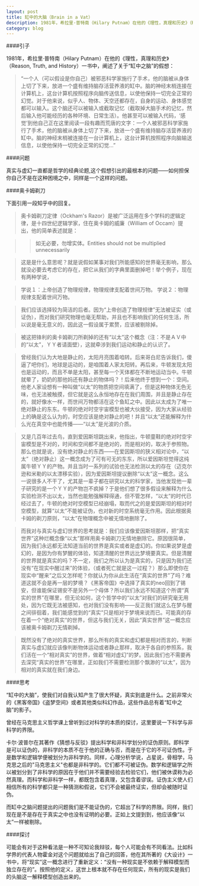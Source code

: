 ```yaml
---
layout: post
title: 缸中的大脑（Brain in a Vat）
description: 1981年，希拉里·普特南（Hilary Putnam）在他的《理性，真理和历史》（Reason, Truth, and History）一书中，阐述了关于“缸中之脑”的假想。本文转载自本人百度空间，做了少许修改，将对这个问题做些许探讨。
category: blog
---
```


####引子

1981年，希拉里·普特南（Hilary Putnam）在他的《理性，真理和历史》（Reason, Truth, and History）一书中，阐述了关于“缸中之脑”的假想：

>“一个人（可以假设是你自己）被邪恶科学家施行了手术，他的脑被从身体上切了下来，放进一个盛有维持脑存活营养液的缸中。脑的神经末梢连接在计算机上，这台计算机按照程序向脑传送信息，以使他保持一切完全正常的幻觉。对于他来说，似乎人、物体、天空还都存在，自身的运动、身体感觉都可以输入。这个脑还可以被输入或截取记忆（截取掉大脑手术的记忆，然后输入他可能经历的各种环境、日常生活）。他甚至可以被输入代码，‘感觉’到他自己正在这里阅读一段有趣而荒唐的文字：一个人被邪恶科学家施行了手术，他的脑被从身体上切了下来，放进一个盛有维持脑存活营养液的缸中。脑的神经末梢被连接在一台计算机上，这台计算机按照程序向脑输送信息，以使他保持一切完全正常的幻觉…” 

####问题

真实与虚幻一直都是哲学的经典论题,这个假想引出的最根本的问题——如何担保你自己不是在这种困境之中，同样是一个这样的问题。

####奥卡姆剃刀

下面引用一段知乎中的回复。

>奥卡姆剃刀定律（Ockham's Razor）是被广泛运用在多个学科的逻辑定律，是十四世纪逻辑学家，住在奥卡姆的威廉（William of Occam）提出，他的简单表述就是：

>>如无必要，勿增实体。Entities should not be multiplied unnecessarily

>这是是什么意思呢？就是说假如某事对我们所能感知的世界毫无影响，那么就没必要去考虑它的存在，把它从我们的字典里面删掉吧！举个例子，现在有两种学说，

>学说１：上帝创造了物理规律，物理规律支配着世间万物。
>学说２：物理规律支配着世间万物。

>我们应该选择较为简洁的后者。因为“上帝创造了物理规律”无法被证实（或证伪），而对我们研究物理也毫无帮助，并且也不影响我们的任何生活，所以说是毫无意义的，因此这一假设属于累赘，应该被剔除掉。

>被这把锋利的奥卡姆剃刀所剃掉的还有“以太”这个概念（注：不是ＡＶ中的“以太”，ＹＹ者请面壁），这就牵涉到我们运动和静止的认识了。

>曾经我们认为大地是静止的，太阳月亮围着咱转。后来哥白尼告诉我们，傻逼了吧你们，地球是运动的，是咱围着人家太阳转。再后来，牛顿发现太阳也是运动的，而且不单是太阳，甚至每一个天体都在不断地运动当中。牛顿就晕了，奶奶的那他妈还有静止的物体吗？！后来他终于想到一个：空间。他老人家设想有一种叫做“以太”的物质把空间填满了，但是这种物体无色无味，也无法被触摸，但它就是这么永恒地存在在我们周围，并且是静止存在的，就好像水一样，而世间万物都活在这个鱼缸之中。因此以太成为了唯一绝对静止的东东。牛顿的绝对时空宇宙模型也被大伙接受，因为大家从经验上的确是这么认为的，时空应该是绝对静止的吧！并且“以太”还能解释为什么光在真空中也能传播——“以太”是光波的介质。

>又是几百年过去鸟，直到爱因斯坦跳出来，他指出，牛顿童鞋的绝对时空宇宙模型是不对的，时间和空间都不是绝对的，而是相对的，取决于参照物。那么也就是说，没有绝对静止的东西——在爱因斯坦的狭义相对论中，“以太”（绝对静止）这一概念成为了可有可无的东东，所以爱因斯坦觉得这纯属牛顿ＹＹ的产物。并且当时一系列的试验也无法检测以太的存在（迈克尔逊和米勒的以太漂移实验），因为爱因斯坦提议删除“以太”这一概念。这么一说很多人不干了，尤其是一辈子都在研究以太的科学家，当他发现他一辈子研究的是一个ＹＹ的产物岂不疯掉？于是他们想了很多假设来解释为什么实验检测不出以太，当然也能勉强解释得通，但不管怎样，“以太”的时代已经过去了，牛顿的绝对时空模型已经崩塌，取而代之的是爱因斯坦的相对时空模型，就算“以太”不能被证伪，也对新的时空系统毫无作用。因此根据奥卡姆的剃刀原则，“以太”在物理概念中被无情地删除了。

>而我对与真实与虚幻世界的思考就是：我们应该像爱因斯坦那样，把“真实世界”这种烂概念像“以太”那样用奥卡姆剃刀无情地删除它。原因很简单，因为我们永远都无法知道当前的世界是真实或者是虚幻的。你如果说梦是虚幻的，是因为你有梦醒的体验，知道清醒的世界远比梦境要真实。但是清醒的世界就是真实的吗？不一定，我们之所以认为是真实的，只是因为我们还没有“在现实中醒过来”的体验，（或者死亡就是这一过程？）那么即使你在现实中“醒来”之后又怎样呢？你就认为你从此生活在“真实的世界”了吗？难道这就不会是再一层的梦境？《黑客帝国》中选择了真实的neo回到了锡安，但谁能保证锡安不是另外一个母体？所以我们永远不知道这个所谓“真实的世界”在哪里，但无论如何，这个哲学中的“以太”对我们的研究毫无用处，因为它既无法被感知，也对我们没有影响——反正我们就这么在梦与醒之间徘徊着，我们能感觉到的“真实”只是相对于梦境来说而已。可能真的存在着一个“绝对真实“的世界，但这与我们无关，因此“真实世界”这一概念应该被奥卡姆剃刀无情剃掉。

>既然没有了绝对的真实世界，那么所有的真实和虚幻都是相对而言的，判断真实与虚幻就应该像判断物体运动或者静止那样，取决于各自的参照系，我们活在一个“相对真实”的世界，做着“相对虚幻”的梦。因此我们也不需要再去深究“真实的世界”在哪里，正如我们不需要检测那个飘渺的“以太”，因为相对的真实就在我们身边。

####思考

“缸中的大脑”，使我们对自我认知产生了很大怀疑，真实到底是什么。之前非常火的《黑客帝国》《盗梦空间》或者其他类似科幻作品，这些作品总有着“缸中之脑”的影子。

曾经在马克思主义哲学课上曾听到过对科学的本质的探讨，这里要说一下科学与非科学的界限。

卡尔·波普尔在其著作《猜想与反驳》提出科学和非科学划分的证伪原则。即科学是可以证伪的，非科学的本质不在于他的正确与否，而是在于它的不可证伪性。于是数学和逻辑学便被划分为非科学的。同样，心理分析学说，占星说，骨相学，马克思之后的"马克思主义"也都是非科学的。它们都不可被证伪。数学和逻辑学之所以被划分到了非科学的原因在于他们并不需要经验去检验它们，他们被休谟称为必然真理。而科学和非科学一样，都既包含着真理，又包含着谬误。证伪主义使人们相信所有的科学都只是一种猜测和假说，它们不会被最终证实，但却会被随时证伪。

而缸中之脑问题提出的问题我们是不能证伪的，它超出了科学的界限。同样，我们现在是不是存在于真实之中也没有证明的必要。正如上文提到到，他应该像“以太”一样被剔除。

####探讨

可能会有对于这种看法是一种不可知论我辩驳，每个人可能会有不同看法。比如科学界的代表人物霍金对这个问题就给出了自己的回答，他在其所著的《大设计》一书中，将“现实”这一概念进行了重新定义：“没有一种现实是不依赖于解释模型而独立存在的”。按照他的定义，这世上根本就不存在任何现实，所有的现实是我们的头脑这一解释模型创造出来的。


